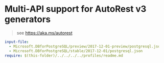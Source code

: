 # Multi-API support for AutoRest v3 generators

> see https://aka.ms/autorest

``` yaml $(enable-multi-api)
input-file:
  - Microsoft.DBforPostgreSQL/preview/2017-12-01-preview/postgresql.json
  - Microsoft.DBforPostgreSQL/stable/2017-12-01/postgresql.json
require: $(this-folder)/../../../../profiles/readme.md
```
